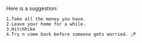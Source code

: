 Here is a suggestion:
  
    1.Take all the money you have.
    2.Leave your home for a while.
    3.Hitchhike
    4.Try n come back before someone gets worried. ;P